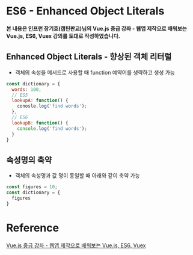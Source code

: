 # ES6 - Enhanced Object Literals

**본 내용은 인프런 장기효(캡틴판교)님의 Vue.js 중급 강좌 - 웹앱 제작으로 배워보는 Vue.js, ES6, Vuex 강의를 토대로 작성하였습니다.**



## Enhanced Object Literals - 향상된 객체 리터럴

* 객체의 속성을 메서드로 사용할 때 function 예약어를 생략하고 생성 가능

```JavaScript
const dictionary = {
  words: 100,
  // ES5
  lookupA: function() {
    conosle.log('find words');
  },
  // ES6
  lookupB: function() {
    console.log('find words');
  }
}
```



## 속성명의 축약

* 객체의 속성명과 값 명이 동일할 때 아래와 같이 축약 가능

```JavaScript
const figures = 10;
const dictionary = {
  figures
}
```



# Reference

[Vue.js 중급 강좌 - 웹앱 제작으로 배워보는 Vue.js, ES6, Vuex](https://www.inflearn.com/course/vue-pwa-vue-js-%EC%A4%91%EA%B8%89/dashboard)

